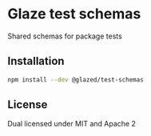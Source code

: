 # Glaze test schemas

Shared schemas for package tests

## Installation

```sh
npm install --dev @glazed/test-schemas
```

## License

Dual licensed under MIT and Apache 2
